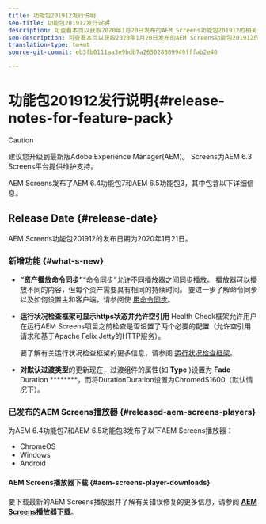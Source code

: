 ```yaml
---
title: 功能包201912发行说明
seo-title: 功能包201912发行说明
description: 可查看本页以获取2020年1月20日发布的AEM Screens功能包201912的相关信息。
seo-description: 可查看本页以获取2020年1月20日发布的AEM Screens功能包201912的相关信息。
translation-type: tm+mt
source-git-commit: eb3fb0111aa3e9bdb7a265028809949fffab2e40

---
```



# 功能包201912发行说明{#release-notes-for-feature-pack}

>[!CAUTION]
>
>建议您升级到最新版Adobe Experience Manager(AEM)。 Screens为AEM 6.3 Screens平台提供维护支持。

AEM Screens发布了AEM 6.4功能包7和AEM 6.5功能包3，其中包含以下详细信息。

## Release Date {#release-date}

AEM Screens功能包201912的发布日期为2020年1月21日。

### 新增功能 {#what-s-new}

* **“资产播放命令同步”**“命令同步”允许不同播放器之间同步播放。 播放器可以播放不同的内容，但每个资产需要具有相同的持续时间。
要进一步了解命令同步以及如何设置主和客户端，请参阅使 [用命令同步](using-command-sync.md)。

* **运行状况检查框架可显示https状态并允许空引用** Health Check框架允许用户在运行AEM Screens项目之前检查是否设置了两个必要的配置（允许空引用请求和基于Apache Felix Jetty的HTTP服务）。

   要了解有关运行状况检查框架的更多信息，请参阅 [运行状况检查框架](/help/user-guide/configuring-screens-introduction.md#health-check-framework)。

* **对默认过渡类型**&#x200B;的更新现在，过渡组件的属性(如 **Type** )设置为 **Fade** Duration ********，而将DurationDuration设置为ChromedS1600（默认情况下）。


### 已发布的AEM Screens播放器 {#released-aem-screens-players}

为AEM 6.4功能包7和AEM 6.5功能包3发布了以下AEM Screens播放器：

* ChromeOS
* Windows
* Android

#### AEM Screens播放器下载 {#aem-screens-player-downloads}

要下载最新的AEM Screens播放器并了解有关错误修复的更多信息，请参阅 [**AEM Screens播放器下载&#x200B;**](https://download.macromedia.com/screens/)。
